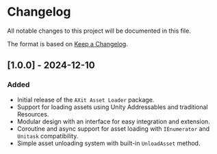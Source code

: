 # Changelog

All notable changes to this project will be documented in this file.

The format is based on [Keep a Changelog](https://keepachangelog.com/en/1.0.0/).

## [1.0.0] - 2024-12-10

### Added
- Initial release of the `AXit Asset Loader` package.
- Support for loading assets using Unity Addressables and traditional Resources.
- Modular design with an interface for easy integration and extension.
- Coroutine and async support for asset loading with `IEnumerator` and `Unitask` compatibility.
- Simple asset unloading system with built-in `UnloadAsset` method.